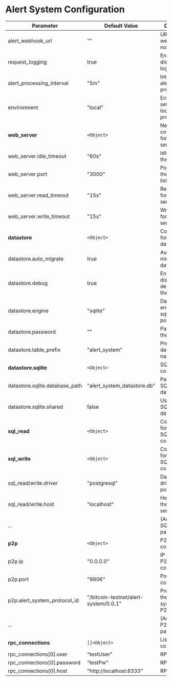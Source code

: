 # Alert System Configuration

| Parameter                      | Default Value                         | Description                                         |
|--------------------------------|---------------------------------------|-----------------------------------------------------|
| alert_webhook_url              | ""                                    | URL for alert webhook notifications                 |
| request_logging                | true                                  | Enable or disable request logging                   |
| alert_processing_interval      | "5m"                                  | Interval for alert processing                       |
| environment                    | "local"                               | Environment setting (e.g., local, production)       |
| **web_server**                 | `<Object>`                            | Nested configuration for the web server             |
| web_server.idle_timeout        | "60s"                                 | Idle timeout for the web server                     |
| web_server.port                | "3000"                                | Port on which the web server listens                |
| web_server.read_timeout        | "15s"                                 | Read timeout for the web server                     |
| web_server.write_timeout       | "15s"                                 | Write timeout for the web server                    |
| **datastore**                  | `<Object>`                            | Configuration for the datastore                     |
| datastore.auto_migrate         | true                                  | Automatically migrate the datastore                 |
| datastore.debug                | true                                  | Enable or disable debugging for the datastore       |
| datastore.engine               | "sqlite"                              | Database engine (e.g., sqlite, postgresql)          |
| datastore.password             | ""                                    | Password for the database                           |
| datastore.table_prefix         | "alert_system"                        | Prefix for database table names                     |
| **datastore.sqlite**           | `<Object>`                            | SQLite specific configuration                       |
| datastore.sqlite.database_path | "alert_system_datastore.db"           | Path to the SQLite database file                    |
| datastore.sqlite.shared        | false                                 | Use a shared SQLite database                        |
| **sql_read**                   | `<Object>`                            | Configuration for the read SQL database connection  |
| **sql_write**                  | `<Object>`                            | Configuration for the write SQL database connection |
| sql_read/write.driver          | "postgresql"                          | Database driver (e.g., postgresql)                  |
| sql_read/write.host            | "localhost"                           | Hostname for the database server                    |
| ...                            |                                       | (Additional SQL read/write parameters)              |
| **p2p**                        | `<Object>`                            | P2P network configuration                           |
| p2p.ip                         | "0.0.0.0"                             | IP address for P2P communication                    |
| p2p.port                       | "9906"                                | Port for P2P communication                          |
| p2p.alert_system_protocol_id   | "/bitcoin-testnet/alert-system/0.0.1" | Protocol ID for the alert system on the P2P network |
| ...                            |                                       | (Additional P2P parameters)                         |
| **rpc_connections**            | `[]<Object>`                          | List of RPC connections                             |
| rpc_connections[0].user        | "testUser"                            | RPC username                                        |
| rpc_connections[0].password    | "testPw"                              | RPC password                                        |
| rpc_connections[0].host        | "http://localhost:8333"               | RPC host                                            |
